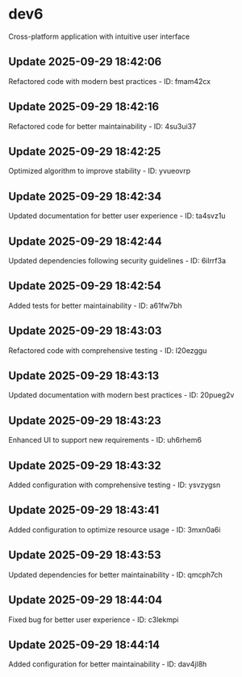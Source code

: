 # dev6
Cross-platform application with intuitive user interface

## Update 2025-09-29 18:42:06
Refactored code with modern best practices - ID: fmam42cx


## Update 2025-09-29 18:42:16
Refactored code for better maintainability - ID: 4su3ui37


## Update 2025-09-29 18:42:25
Optimized algorithm to improve stability - ID: yvueovrp


## Update 2025-09-29 18:42:34
Updated documentation for better user experience - ID: ta4svz1u


## Update 2025-09-29 18:42:44
Updated dependencies following security guidelines - ID: 6ilrrf3a


## Update 2025-09-29 18:42:54
Added tests for better maintainability - ID: a61fw7bh


## Update 2025-09-29 18:43:03
Refactored code with comprehensive testing - ID: l20ezggu


## Update 2025-09-29 18:43:13
Updated documentation with modern best practices - ID: 20pueg2v


## Update 2025-09-29 18:43:23
Enhanced UI to support new requirements - ID: uh6rhem6


## Update 2025-09-29 18:43:32
Added configuration with comprehensive testing - ID: ysvzygsn


## Update 2025-09-29 18:43:41
Added configuration to optimize resource usage - ID: 3mxn0a6i


## Update 2025-09-29 18:43:53
Updated dependencies for better maintainability - ID: qmcph7ch


## Update 2025-09-29 18:44:04
Fixed bug for better user experience - ID: c3lekmpi


## Update 2025-09-29 18:44:14
Added configuration for better maintainability - ID: dav4jl8h


